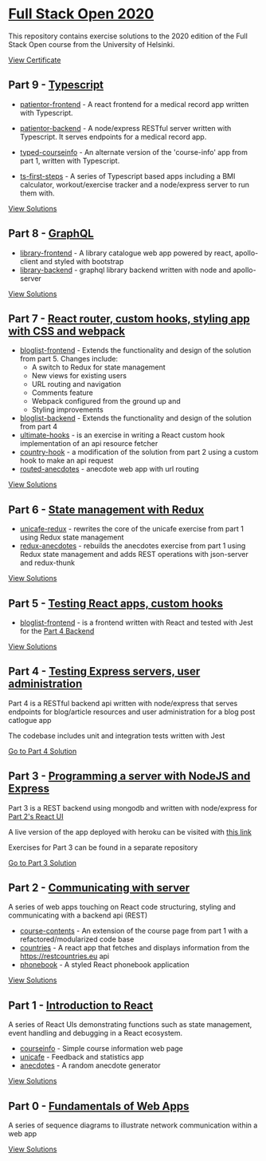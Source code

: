 # [Full Stack Open 2020](https://fullstackopen.com/en/)

This repository contains exercise solutions to the 2020 edition of the Full Stack Open course from the University of Helsinki.

[View Certificate](https://studies.cs.helsinki.fi/stats/api/certificate/fullstackopen/en/394625786f536fedd518462e6539fd48)

## Part 9 - [Typescript](https://fullstackopen.com/en/part9)

- [patientor-frontend](https://github.com/jeremy-ebinum/full-stack-open-2020/tree/master/part9/patientor-frontend) - A react frontend for a medical record app written with Typescript.

- [patientor-backend](https://github.com/jeremy-ebinum/full-stack-open-2020/tree/master/part9/patientor-backend) - A node/express RESTful server written with Typescript. It serves endpoints for a medical record app.

- [typed-courseinfo](https://github.com/jeremy-ebinum/full-stack-open-2020/tree/master/part9/typed-courseinfo) - An alternate version of the 'course-info' app from part 1, written with Typescript.

- [ts-first-steps](https://github.com/jeremy-ebinum/full-stack-open-2020/tree/master/part9/ts-first-steps) - A series of Typescript based apps including a BMI calculator, workout/exercise tracker and a node/express server to run them with.

[View Solutions](https://github.com/jeremy-ebinum/full-stack-open-2020/tree/master/part9/)

## Part 8 - [GraphQL](https://fullstackopen.com/en/part8)

- [library-frontend](https://github.com/jeremy-ebinum/full-stack-open-2020/tree/master/part8/library-frontend) - A library catalogue web app powered by react, apollo-client and styled with bootstrap
- [library-backend](https://github.com/jeremy-ebinum/full-stack-open-2020/tree/master/part8/library-backend) - graphql library backend written with node and apollo-server

[View Solutions](https://github.com/jeremy-ebinum/full-stack-open-2020/tree/master/part8/)

## Part 7 - [React router, custom hooks, styling app with CSS and webpack](https://fullstackopen.com/en/part7)

- [bloglist-frontend](https://github.com/jeremy-ebinum/full-stack-open-2020/tree/master/part7/bloglist-frontend) - Extends the functionality and design of the solution from part 5.
  Changes include:
  - A switch to Redux for state management
  - New views for existing users
  - URL routing and navigation
  - Comments feature
  - Webpack configured from the ground up and
  - Styling improvements
- [bloglist-backend](https://github.com/jeremy-ebinum/full-stack-open-2020/tree/master/part7/bloglist-backend) - Extends the functionality and design of the solution from part 4
- [ultimate-hooks](https://github.com/jeremy-ebinum/full-stack-open-2020/tree/master/part7/ultimate-hooks) - is an exercise in writing a React custom hook implementation of an api resource fetcher
- [country-hook](https://github.com/jeremy-ebinum/full-stack-open-2020/tree/master/part7/country-hook) - a modification of the solution from part 2 using a custom hook to make an api request
- [routed-anecdotes](https://github.com/jeremy-ebinum/full-stack-open-2020/tree/master/part7/routed-anecdotes) - anecdote web app with url routing

[View Solutions](https://github.com/jeremy-ebinum/full-stack-open-2020/tree/master/part7/)

## Part 6 - [State management with Redux](https://fullstackopen.com/en/part6)

- [unicafe-redux](https://github.com/jeremy-ebinum/full-stack-open-2020/tree/master/part6/unicafe-redux) - rewrites the core of the unicafe exercise from part 1 using Redux state management
- [redux-anecdotes](https://github.com/jeremy-ebinum/full-stack-open-2020/tree/master/part6/redux-anecdotes) - rebuilds the anecdotes exercise from part 1 using Redux state management and adds REST operations with json-server and redux-thunk

[View Solutions](https://github.com/jeremy-ebinum/full-stack-open-2020/tree/master/part6/)

## Part 5 - [Testing React apps, custom hooks](https://fullstackopen.com/en/part5)

- [bloglist-frontend](https://github.com/jeremy-ebinum/full-stack-open-2020/tree/master/part5/bloglist-frontend) - is a frontend written with React and tested with Jest for the [Part 4 Backend](https://github.com/jeremy-ebinum/full-stack-open-2020/tree/master/part4/bloglist-backend)

[View Solutions](https://github.com/jeremy-ebinum/full-stack-open-2020/tree/master/part5/)

## Part 4 - [Testing Express servers, user administration](https://fullstackopen.com/en/part4)

Part 4 is a RESTful backend api written with node/express that serves endpoints for blog/article resources and user administration for a blog post catlogue app

The codebase includes unit and integration tests written with Jest

[Go to Part 4 Solution](https://github.com/jeremy-ebinum/full-stack-open-2020/tree/master/part4/bloglist-backend)

## Part 3 - [Programming a server with NodeJS and Express](https://fullstackopen.com/en/part3)

Part 3 is a REST backend using mongodb and written with node/express for [Part 2's React UI](https://github.com/jeremy-ebinum/full-stack-open-2020/tree/master/part2)

A live version of the app deployed with heroku can be visited with [this link](https://whispering-lowlands-47274.herokuapp.com/)

Exercises for Part 3 can be found in a separate repository

[Go to Part 3 Solution](https://github.com/jeremy-ebinum/full-stack-open-2020-part3)

## Part 2 - [Communicating with server](https://fullstackopen.com/en/part2)

A series of web apps touching on React code structuring, styling and communicating with a backend api (REST)

- [course-contents](https://github.com/jeremy-ebinum/full-stack-open-2020/tree/master/part2/course-contents) - An extension of the course page from part 1 with a refactored/modularized code base
- [countries](https://github.com/jeremy-ebinum/full-stack-open-2020/tree/master/part2/countries) - A react app that fetches and displays information from the https://restcountries.eu api
- [phonebook](https://github.com/jeremy-ebinum/full-stack-open-2020/tree/master/part2/phonebook) - A styled React phonebook application

[View Solutions](https://github.com/jeremy-ebinum/full-stack-open-2020/tree/master/part2)

## Part 1 - [Introduction to React](https://fullstackopen.com/en/part1)

A series of React UIs demonstrating functions such as state management, event handling and debugging in a React ecosystem.

- [courseinfo](https://github.com/jeremy-ebinum/full-stack-open-2020/tree/master/part1/courseinfo) - Simple course information web page
- [unicafe](https://github.com/jeremy-ebinum/full-stack-open-2020/tree/master/part1/unicafe) - Feedback and statistics app
- [anecdotes](https://github.com/jeremy-ebinum/full-stack-open-2020/tree/master/part1/anecdotes) - A random anecdote generator

[View Solutions](https://github.com/jeremy-ebinum/full-stack-open-2020/tree/master/part1)

## Part 0 - [Fundamentals of Web Apps](https://fullstackopen.com/en/part0)

A series of sequence diagrams to illustrate network communication within a web app

[View Solutions](https://github.com/jeremy-ebinum/full-stack-open-2020/tree/master/part0)
